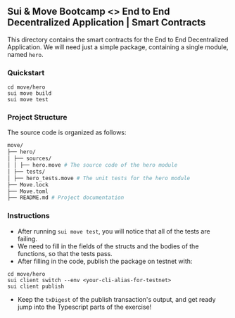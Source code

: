 ## Sui & Move Bootcamp <> End to End Decentralized Application | Smart Contracts

This directory contains the smart contracts for the End to End Decentralized Application.
We will need just a simple package, containing a single module, named `hero`.

### Quickstart

```
cd move/hero
sui move build
sui move test
```

### Project Structure

The source code is organized as follows:

```bash
move/
├── hero/
│ ├── sources/
│ │ ├── hero.move # The source code of the hero module
│ ├── tests/
│ ├── hero_tests.move # The unit tests for the hero module
├── Move.lock
├── Move.toml
├── README.md # Project documentation
```

### Instructions

- After running `sui move test`, you will notice that all of the tests are failing.
- We need to fill in the fields of the structs and the bodies of the functions, so that the tests pass.
- After filling in the code, publish the package on testnet with:

```
cd move/hero
sui client switch --env <your-cli-alias-for-testnet>
sui client publish
```

- Keep the `txDigest` of the publish transaction's output, and get ready jump into the Typescript parts of the exercise!
